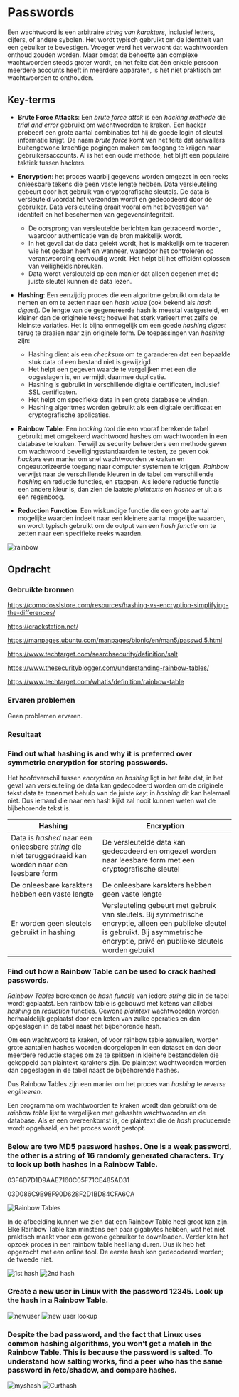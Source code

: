 # Passwords

Een wachtwoord is een arbitraire _string van karakters_, inclusief letters, cijfers, of andere sybolen. Het wordt typisch gebruikt om de identiteit van een gebuiker te bevestigen. Vroeger werd het verwacht dat wachtwoorden onthoud zouden worden. Maar omdat de behoefte aan complexe wachtwoorden steeds groter wordt, en het feite dat één enkele persoon meerdere accounts heeft in meerdere apparaten, is het niet praktisch om wachtwoorden te onthouden.


## Key-terms


- **Brute Force Attacks**: Een _brute force attck_ is een _hacking methode_ die _trial and error_ gebruikt om wachtwoorden te kraken. Een hacker probeert een grote aantal combinaties tot hij de goede login of sleutel informatie krijgt. De naam _brute force_ komt van het feite dat aanvallers buitengewone krachtige pogingen maken om toegang te krijgen naar gebruikersaccounts. Al is het een oude methode, het blijft een populaire taktiek tussen hackers.

- **Encryption**: het proces waarbij gegevens worden omgezet in een reeks onleesbare tekens die geen vaste lengte hebben. Data versleuteling gebeurt door het gebruik van cryptografische sleutels. De data is versleuteld voordat het verzonden wordt en gedecodeerd door de gebruiker. Data versleuteling draait vooral om het bevestigen van identiteit en het beschermen van gegevensintegriteit.

  - De oorsprong van versleutelde berichten kan getraceerd worden, waardoor authenticatie van de bron makkelijk wordt.
  - In het geval dat de data gelekt wordt, het is makkelijk om te traceren wie het gedaan heeft en wanneer, waardoor het controleren op verantwoording eenvoudig wordt. Het helpt bij het efficiënt oplossen van veiligheidsinbreuken.
  - Data wordt versleuteld op een manier dat alleen degenen met de juiste sleutel kunnen de data lezen.

- **Hashing**: Een eenzijdig proces die een algoritme gebruikt om data te nemen en om te zetten naar een _hash value_ (ook bekend als _hash digest_). De lengte van de gegenereerde hash is meestal vastgesteld, en kleiner dan de originele tekst; hoewel het sterk varieert met zelfs de kleinste variaties. Het is bijna onmogelijk om een goede _hashing digest_ terug te draaien naar zijn originele form. De toepassingen van _hashing_ zijn:

  - Hashing dient als een _checksum_ om te garanderen dat een bepaalde stuk data of een bestand niet is gewijzigd.
  - Het helpt een gegeven waarde te vergelijken met een die opgeslagen is, en vermijdt daarmee duplicatie.
  - Hashing is gebruikt in verschillende digitale certificaten, inclusief SSL certificaten.
  - Het helpt om specifieke data in een grote database te vinden.
  - Hashing algoritmes worden gebruikt als een digitale certificaat en cryptografische applicaties.

- **Rainbow Table**: Een _hacking tool_ die een vooraf berekende tabel gebruikt met omgekeerd wachtwoord hashes om wachtwoorden in een database te kraken. Terwijl ze security beheerders een methode geven om wachtwoord beveiligingsstandaarden te testen, ze geven ook _hackers_ een manier om snel wachtwoorden te kraken en ongeautorizeerde toegang naar computer systemen te krijgen. _Rainbow_ verwijst naar de verschillende kleuren in de tabel om verschillende _hashing_ en reductie functies, en stappen. Als iedere reductie functie een andere kleur is, dan zien de laatste _plaintexts_ en _hashes_ er uit als een regenboog.

- **Reduction Function**: Een wiskundige functie die een grote aantal mogelijke waarden indeelt naar een kleinere aantal mogelijke waarden, en wordt typisch gebruikt om de output van een _hash functie_ om te zetten naar een specifieke reeks waarden.


![rainbow](https://github.com/techgrounds/techgrounds-EligioPessoa/blob/main/00_includes/SEC-07_rainbow_table-536x288.png)


## Opdracht
### Gebruikte bronnen

https://comodosslstore.com/resources/hashing-vs-encryption-simplifying-the-differences/

https://crackstation.net/

https://manpages.ubuntu.com/manpages/bionic/en/man5/passwd.5.html

https://www.techtarget.com/searchsecurity/definition/salt

https://www.thesecurityblogger.com/understanding-rainbow-tables/

https://www.techtarget.com/whatis/definition/rainbow-table



### Ervaren problemen

Geen problemen ervaren.

### Resultaat

### Find out what hashing is and why it is preferred over symmetric encryption for storing passwords.

Het hoofdverschil tussen _encryption_ en _hashing_ ligt in het feite dat, in het geval van versleuteling de data kan gedecodeerd worden om de originele tekst data te tonenmet behulp van de juiste _key_; in _hashing_ dit kan helemaal niet. Dus iemand die naar een hash kijkt zal nooit kunnen weten wat de bijbehorende tekst is.


| Hashing | Encryption |
| ------- | ---------- |
| Data is _hashed_ naar een onleesbare _string_ die niet teruggedraaid kan worden naar een leesbare form | De versleutelde data kan gedecodeerd en omgezet worden naar leesbare form met een cryptografische sleutel |
| De onleesbare karakters hebben een vaste lengte | De onleesbare karakters hebben geen vaste lengte |
| Er worden geen sleutels gebruikt in hashing | Versleuteling gebeurt met gebruik van sleutels. Bij symmetrische encryptie, alleen een publieke sleutel is gebruikt. Bij asymmetrische encryptie, privé en publieke sleutels worden gebuikt |

### Find out how a Rainbow Table can be used to crack hashed passwords.

_Rainbow Tables_ berekenen de _hash functie_ van iedere _string_ die in de tabel wordt geplaatst. Een rainbow table is gebouwd met ketens van allebei _hashing_ en _reduction_ functies. Gewone _plaintext_ wachtwoorden worden herhaaldelijk geplaatst door een keten van zulke operaties en dan opgeslagen in de tabel naast het bijbehorende hash.

Om een wachtwoord te kraken, of voor rainbow table aanvallen, worden grote aantallen hashes woorden doorgelopen in een dataset en dan door meerdere reductie stages om ze te splitsen in kleinere bestanddelen die gekoppeld aan plaintext karakters zijn. De plaintext wachtwoorden worden dan opgeslagen in de tabel naast de bijbehorende hashes.

Dus Rainbow Tables zijn een manier om het proces van _hashing_ te _reverse engineeren_.

Een programma om wachtwoorden te kraken wordt dan gebruikt om de _rainbow table_ lijst te vergelijken met gehashte wachtwoorden en de database. Als er een overeenkomst is, de plaintext die de _hash_ produceerde wordt opgehaald, en het proces wordt gestopt. 


### Below are two MD5 password hashes. One is a weak password, the other is a string of 16 randomly generated characters. Try to look up both hashes in a Rainbow Table.

03F6D7D1D9AAE7160C05F71CE485AD31

03D086C9B98F90D628F2D1BD84CFA6CA

![Rainbow Tables](https://github.com/techgrounds/techgrounds-EligioPessoa/blob/main/00_includes/SEC-07_rainbowtables.png)

In de afbeelding kunnen we zien dat een Rainbow Table heel groot kan zijn. Elke Rainbow Table kan minstens een paar gigabytes hebben, wat het niet praktisch maakt voor een gewone gebruiker te downloaden. Verder kan het opzoek proces in een rainbow table heel lang duren. Dus ik heb het opgezocht met een online tool. De eerste hash kon gedecodeerd worden; de tweede niet.


![1st hash](https://github.com/techgrounds/techgrounds-EligioPessoa/blob/main/00_includes/SEC-07_hash1.png)
![2nd hash](https://github.com/techgrounds/techgrounds-EligioPessoa/blob/main/00_includes/SEC-07_hash2.png)


### Create a new user in Linux with the password 12345. Look up the hash in a Rainbow Table.

![newuser](https://github.com/techgrounds/techgrounds-EligioPessoa/blob/main/00_includes/SEC-07_newusr.png)
![new user lookup](https://github.com/techgrounds/techgrounds-EligioPessoa/blob/main/00_includes/SEC-07_12345.png)

### Despite the bad password, and the fact that Linux uses common hashing algorithms, you won’t get a match in the Rainbow Table. This is because the password is salted. To understand how salting works, find a peer who has the same password in /etc/shadow, and compare hashes.


![myshash](https://github.com/techgrounds/techgrounds-EligioPessoa/blob/main/00_includes/SEC-07_myshadow.png)
![Curthash](https://github.com/techgrounds/techgrounds-EligioPessoa/blob/main/00_includes/SEC-07_shadowcurt.png)

